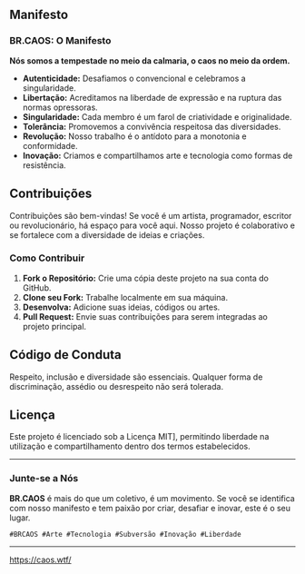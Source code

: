 ## Manifesto

### BR.CAOS: O Manifesto

**Nós somos a tempestade no meio da calmaria, o caos no meio da ordem.**

- **Autenticidade:** Desafiamos o convencional e celebramos a singularidade.
- **Libertação:** Acreditamos na liberdade de expressão e na ruptura das normas opressoras.
- **Singularidade:** Cada membro é um farol de criatividade e originalidade.
- **Tolerância:** Promovemos a convivência respeitosa das diversidades.
- **Revolução:** Nosso trabalho é o antídoto para a monotonia e conformidade.
- **Inovação:** Criamos e compartilhamos arte e tecnologia como formas de resistência.


## Contribuições

Contribuições são bem-vindas! Se você é um artista, programador, escritor ou revolucionário, há espaço para você aqui. Nosso projeto é colaborativo e se fortalece com a diversidade de ideias e criações.

### Como Contribuir

1. **Fork o Repositório:** Crie uma cópia deste projeto na sua conta do GitHub.
2. **Clone seu Fork:** Trabalhe localmente em sua máquina.
3. **Desenvolva:** Adicione suas ideias, códigos ou artes.
4. **Pull Request:** Envie suas contribuições para serem integradas ao projeto principal.

## Código de Conduta

Respeito, inclusão e diversidade são essenciais. Qualquer forma de discriminação, assédio ou desrespeito não será tolerada.

## Licença

Este projeto é licenciado sob a Licença MIT], permitindo liberdade na utilização e compartilhamento dentro dos termos estabelecidos.

---

### Junte-se a Nós

**BR.CAOS** é mais do que um coletivo, é um movimento. Se você se identifica com nosso manifesto e tem paixão por criar, desafiar e inovar, este é o seu lugar.

`#BRCAOS #Arte #Tecnologia #Subversão #Inovação #Liberdade`

---

https://caos.wtf/